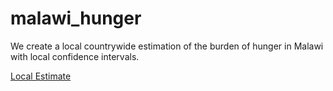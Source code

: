 # malawi_hunger
We create a local countrywide estimation of the burden of hunger in Malawi with local confidence intervals.

[Local Estimate](./estimation_map.png)

